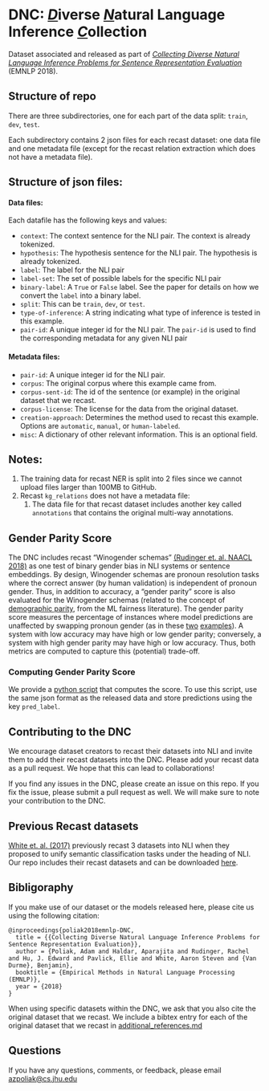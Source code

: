 # DNC: <u>*D*</u>iverse <u>*N*</u>atural Language Inference <u>*C*</u>ollection

Dataset associated and released as part of [*Collecting Diverse Natural Language Inference Problems for Sentence Representation Evaluation*](http://www.cs.jhu.edu/~apoliak1/papers/COLLECTING-DIVERSE-NLI-PROBLEMS--EMNLP-2018.pdf) (EMNLP 2018).

## Structure of repo

There are three subdirectories, one for each part of the data split: `train`, `dev`, `test`.

Each subdirectory contains 2 json files for each recast dataset: one data file and one metadata file (except for the recast relation extraction which does not have a metadata file).

## Structure of json files:

#### Data files:
Each datafile has the following keys and values:

- `context`: The context sentence for the NLI pair. The context is already tokenized.
- `hypothesis`: The hypothesis sentence for the NLI pair. The hypothesis is already tokenized.
- `label`: The label for the NLI pair
- `label-set`: The set of possible labels for the specific NLI pair
- `binary-label`: A `True` or `False` label. See the paper for details on how we convert the `label` into a binary label.
- `split`: This can be `train`, `dev`, or `test`.
- `type-of-inference`: A string indicating what type of inference is tested in this example.
- `pair-id`: A unique integer id for the NLI pair. The `pair-id` is used to find the corresponding metadata for any given NLI pair

#### Metadata files:

- `pair-id`: A unique integer id for the NLI pair. 
- `corpus`: The original corpus where this example came from.
- `corpus-sent-id`: The id of the sentence (or example) in the original dataset that we recast.
- `corpus-license`: The license for the data from the original dataset.
- `creation-approach`: Determines the method used to recast this example. Options are `automatic`, `manual`, or `human-labeled`.
- `misc`: A dictionary of other relevant information. This is an optional field.

## Notes:

1. The training data for recast NER is split into 2 files since we cannot upload files larger than 100MB to GitHub.
2. Recast `kg_relations` does not have a metadata file:
    1. The data file for that recast dataset includes another key called `annotations` that contains the original multi-way annotations. 

## Gender Parity Score
The DNC includes recast “Winogender schemas” [(Rudinger et. al. NAACL 2018)](https://www.aclweb.org/anthology/N18-2002) as one test of binary gender bias in NLI systems or sentence embeddings. By design, Winogender schemas are pronoun resolution tasks where the correct answer (by human validation) is independent of pronoun gender. Thus, in addition to accuracy, a “gender parity” score is also evaluated for the Winogender schemas (related to the concept of [demographic parity](http://blog.mrtz.org/2016/09/06/approaching-fairness.html), from the ML fairness literature). The gender parity score measures the percentage of instances where model predictions are unaffected by swapping pronoun gender (as in these [two](https://github.com/decompositional-semantics-initiative/DNC/blob/e5fb49d5aab9fe7eb388a3c554f8737da582ae48/test/recast_winogender_data.json#L15-L27) [examples](https://github.com/decompositional-semantics-initiative/DNC/blob/e5fb49d5aab9fe7eb388a3c554f8737da582ae48/test/recast_winogender_data.json#L41-L53)). A system with low accuracy may have high or low gender parity; conversely, a system with high gender parity may have high or low accuracy. Thus, both metrics are computed to capture this (potential) trade-off.

### Computing Gender Parity Score
We provide a [python script](https://github.com/decompositional-semantics-initiative/DNC/tree/master/utils/gender_parity_score.py) that computes the score. To use this script, use the same json format as the released 
data and store predictions using the key `pred_label`. 
    
## Contributing to the DNC
We encourage dataset creators to recast
their datasets into NLI and invite them to add
their recast datasets into the DNC. Please add your recast data as a pull request.
We hope that this can lead to collaborations! 

If you find any issues in the DNC, please create an issue on this repo. If you fix the issue, please submit a pull request as well. We will make sure to note your contribution to the DNC.

## Previous Recast datasets
[White et. al. (2017)](http://www.aclweb.org/anthology/I17-1100) previously recast 3 datasets into NLI when they proposed to unify semantic classification tasks under the heading of NLI. Our repo includes their recast datasets and can be downloaded [here](https://github.com/decompositional-semantics-initiative/DNC/raw/master/inference_is_everything.zip).


## Bibligoraphy

If you make use of our dataset or the models released here, please cite us using the following citation:

```
@inproceedings{poliak2018emnlp-DNC,
  title = {{Collecting Diverse Natural Language Inference Problems for Sentence Representation Evaluation}},
  author = {Poliak, Adam and Haldar, Aparajita and Rudinger, Rachel and Hu, J. Edward and Pavlick, Ellie and White, Aaron Steven and {Van Durme}, Benjamin},
  booktitle = {Empirical Methods in Natural Language Processing (EMNLP)},
  year = {2018}
}
```

When using specific datasets within the DNC, we ask that you also cite the original dataset that we recast. We include a bibtex entry for each of the original dataset that we recast in [additional_references.md](https://github.com/decompositional-semantics-initiative/DNC/blob/master/additional_references.md)

## Questions

If you have any questions, comments, or feedback, please email [azpoliak@cs.jhu.edu](mailto:azpoliak@cs.jhu.edu) 
